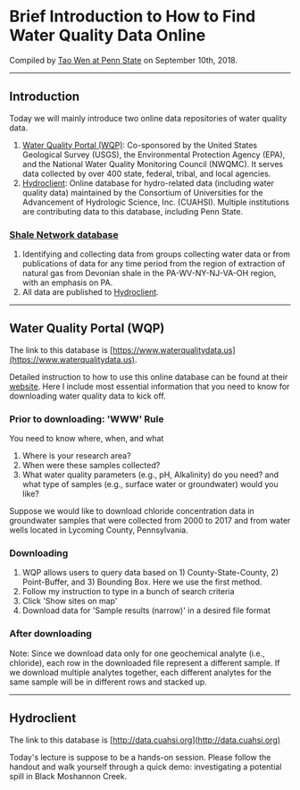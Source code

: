 # Brief Introduction to How to Find Water Quality Data Online

Compiled by [Tao Wen at Penn State](http://jaywen.com) on September 10th, 2018.
***

## Introduction
Today we will mainly introduce two online data repositories of water quality data.
1. [Water Quality Portal (WQP)](https://www.waterqualitydata.us): Co-sponsored by the United States Geological Survey (USGS), the Environmental Protection Agency (EPA), and the National Water Quality Monitoring Council (NWQMC). It serves data collected by over 400 state, federal, tribal, and local agencies.
2. [Hydroclient](http://data.cuahsi.org): Online database for hydro-related data (including water quality data) maintained by the Consortium of Universities for the Advancement of Hydrologic Science, Inc. (CUAHSI). Multiple institutions are contributing data to this database, including Penn State.

### [Shale Network database](http://www.shalenetwork.org)
1. Identifying and collecting data from groups collecting water data or from publications of data for any time period from the region of extraction of natural gas from Devonian shale in the PA-WV-NY-NJ-VA-OH region, with an emphasis on PA.
2. All data are published to [Hydroclient](http://data.cuahsi.org).
***

## Water Quality Portal (WQP)
The link to this database is [https://www.waterqualitydata.us](https://www.waterqualitydata.us).

Detailed instruction to how to use this online database can be found at their [website](https://www.waterqualitydata.us/portal_userguide/). Here I include most essential information that you need to know for downloading water quality data to kick off.

### Prior to downloading: 'WWW' Rule
You need to know where, when, and what
1. Where is your research area?
2. When were these samples collected?
3. What water quality parameters (e.g., pH, Alkalinity) do you need? and what type of samples (e.g., surface water or groundwater) would you like?

Suppose we would like to download chloride concentration data in groundwater samples that were collected from 2000 to 2017 and from water wells located in Lycoming County, Pennsylvania.

### Downloading
1. WQP allows users to query data based on 1) County-State-County, 2) Point-Buffer, and 3) Bounding Box. Here we use the first method.
2. Follow my instruction to type in a bunch of search criteria
3. Click  'Show sites on map'
4. Download data for 'Sample results (narrow)' in a desired file format

### After downloading
Note: Since we download data only for one geochemical analyte (i.e., chloride), each row in the downloaded file represent a different sample. If we download multiple analytes together, each different analytes for the same sample will be in different rows and stacked up.
***

## Hydroclient
The link to this database is [http://data.cuahsi.org](http://data.cuahsi.org)

Today's lecture is suppose to be a hands-on session. Please follow the handout and walk yourself through a quick demo: investigating a potential spill in Black Moshannon Creek.
